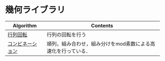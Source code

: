 # 幾何ライブラリ

|  Algorithm  |  Contents  |
| ---- | ---- |
|  [行列回転](https://github.com/Nishikubo-Masato/AtCoder-Library/blob/main/Mathematics/geometry/rotate/rotate.cpp)  | 行列の回転を行う  |
|  [コンビネーション](https://github.com/mn01137/AtCoder-Library/tree/main/Mathematics/geometry/combination)  | 順列，組み合わせ，組み分けをmod素数による高速化を行っている．  |
